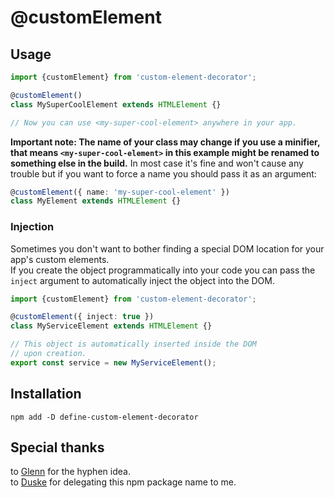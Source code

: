 # @customElement

## Usage

```typescript
import {customElement} from 'custom-element-decorator';

@customElement()
class MySuperCoolElement extends HTMLElement {}

// Now you can use <my-super-cool-element> anywhere in your app.
```
**Important note: The name of your class may change if you use a minifier, that means `<my-super-cool-element>` in this example might be renamed to something else in the build.** In most case it's fine and won't cause any trouble but if you want to force a name you should pass it as an argument:

```typescript
@customElement({ name: 'my-super-cool-element' })
class MyElement extends HTMLElement {}
```

### Injection

Sometimes you don't want to bother finding a special DOM location for your app's custom elements.  
If you create the object programmatically into your code you can pass the `inject` argument to automatically inject the object into the DOM.

```typescript
import {customElement} from 'custom-element-decorator';

@customElement({ inject: true })
class MyServiceElement extends HTMLElement {}

// This object is automatically inserted inside the DOM
// upon creation.
export const service = new MyServiceElement();
```

## Installation

```
npm add -D define-custom-element-decorator
```


## Special thanks

to [Glenn](https://github.com/VandeurenGlenn) for the hyphen idea.  
to [Duske](https://github.com/Duske) for delegating this npm package name to me.